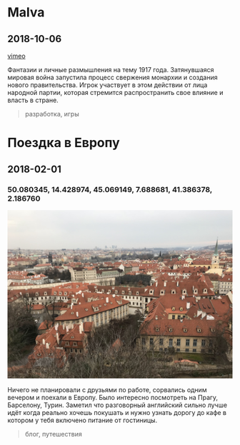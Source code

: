 # Malva

## 2018-10-06

[vimeo](https://player.vimeo.com/video/855921050?badge=0&amp;autopause=0&amp;player_id=0&amp;app_id=58479)

Фантазии и личные размышления на тему 1917 года. Затянувшаяся мировая война запустила процесс свержения монархии и
создания нового правительства. Игрок участвует в этом действии от лица народной партии, которая стремится распространить
свое влияние и власть в стране.

> разработка, игры

# Поездка в Европу

## 2018-02-01

### 50.080345, 14.428974, 45.069149, 7.688681, 41.386378, 2.186760

![picture](2018/praga.jpeg)

Ничего не планировали с друзьями по работе, сорвались одним вечером и поехали в Европу. Было интересно посмотреть на
Прагу, Барселону, Турин. Заметил что разговорный английский сильно лучше идёт когда реально хочешь покушать и нужно
узнать дорогу до кафе в котором у тебя включено питание от гостиницы.

> блог, путешествия